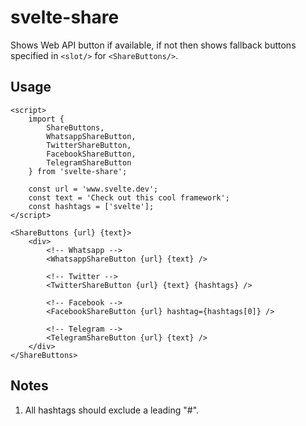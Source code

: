 # svelte-share

Shows Web API button if available, if not then shows fallback buttons specified in `<slot/>` for `<ShareButtons/>`.

## Usage

```svelte
<script>
	import {
		ShareButtons,
		WhatsappShareButton,
		TwitterShareButton,
		FacebookShareButton,
		TelegramShareButton
	} from 'svelte-share';

	const url = 'www.svelte.dev';
	const text = 'Check out this cool framework';
	const hashtags = ['svelte'];
</script>

<ShareButtons {url} {text}>
	<div>
		<!-- Whatsapp -->
		<WhatsappShareButton {url} {text} />

		<!-- Twitter -->
		<TwitterShareButton {url} {text} {hashtags} />

		<!-- Facebook -->
		<FacebookShareButton {url} hashtag={hashtags[0]} />

		<!-- Telegram -->
		<TelegramShareButton {url} {text} />
	</div>
</ShareButtons>
```

## Notes

1. All hashtags should exclude a leading "#".
